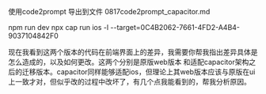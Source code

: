 使用code2prompt 导出到文件 0817code2prompt_capacitor.md  

npm run dev 
npx cap run ios -l --target=0C4B2062-7661-4FD2-A4B4-9037104842F0

现在我看到这两个版本的代码在前端界面上的差异，我需要你帮我指出差异具体是怎么造成的，以及如何更改。这两个分别是原版web版本 和适配capacitor架构之后的迁移版本。capacitor同样能够适配ios，但理论上其web版本应该与原版在ui上一致才对，但似乎改的过程中改坏了，有几个点我能看到的，帮我分析原因。
